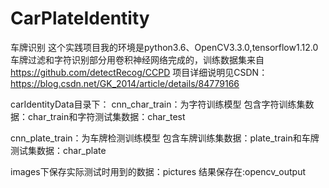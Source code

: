 # CarPlateIdentity
车牌识别
这个实践项目我的环境是python3.6、OpenCV3.3.0,tensorflow1.12.0
车牌过滤和字符识别部分用卷积神经网络完成的，训练数据集来自 https://github.com/detectRecog/CCPD
项目详细说明见CSDN：https://blog.csdn.net/GK_2014/article/details/84779166

carIdentityData目录下：
cnn_char_train：为字符训练模型
   包含字符训练集数据：char_train和字符测试集数据：char_test

cnn_plate_train：为车牌检测训练模型
   包含车牌训练集数据：plate_train和车牌测试集数据：char_plate

images下保存实际测试时用到的数据：pictures
结果保存在:opencv_output